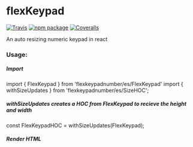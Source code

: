 # flexKeypad

[![Travis][build-badge]][build]
[![npm package][npm-badge]][npm]
[![Coveralls][coveralls-badge]][coveralls]

An auto resizing numeric keypad in react

[build-badge]: https://img.shields.io/travis/user/repo/master.png?style=flat-square
[build]: https://travis-ci.org/user/repo

[npm-badge]: https://img.shields.io/npm/v/npm-package.png?style=flat-square
[npm]: https://www.npmjs.org/package/npm-package

[coveralls-badge]: https://img.shields.io/coveralls/user/repo/master.png?style=flat-square
[coveralls]: https://coveralls.io/github/user/repo

### Usage:

##### Import

import { FlexKeypad } from 'flexkeypadnumber/es/FlexKeypad'
import { withSizeUpdates } from 'flexkeypadnumber/es/SizeHOC';

##### withSizeUpdates creates a HOC from FlexKeypad to recieve the height and width
const FlexKeypadHOC = withSizeUpdates(FlexKeypad);

##### Render HTML
  <FlexKeypadHOC open={this.state.open} close={this.CloseFlexKeypad.bind(this)} />


